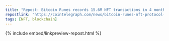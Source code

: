 ```yaml
---
title: "Repost: Bitcoin Runes records 15.6M NFT transactions in 4 months"
repostlink: "https://cointelegraph.com/news/bitcoin-runes-nft-protocol-transaction-fees-stats"
tags: [NFT, blockchain]
---
```


{% include embed/linkpreview-repost.html %}
